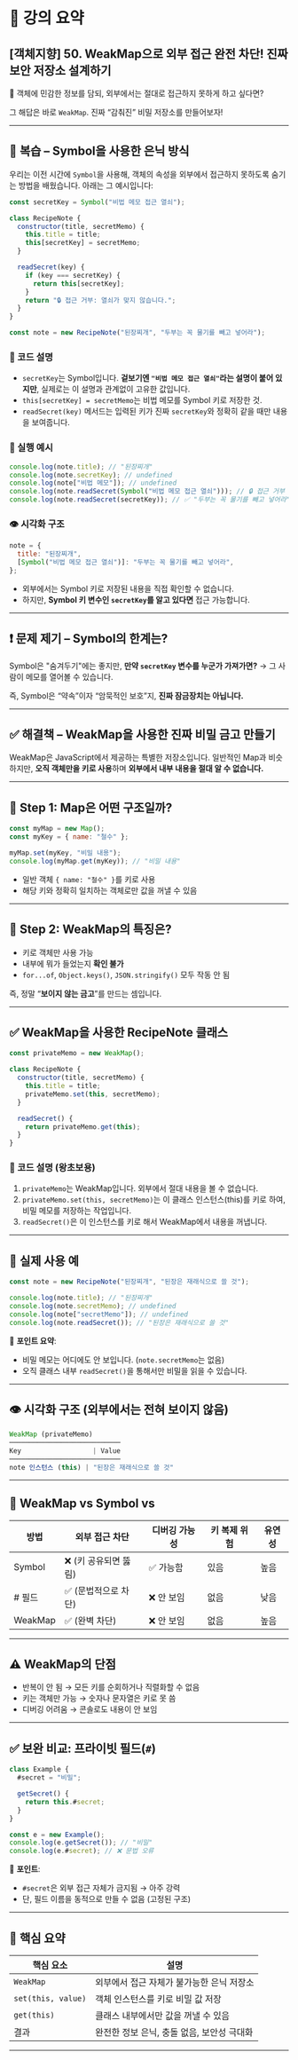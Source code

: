 # 📘 강의 요약

## \[객체지향] 50. WeakMap으로 외부 접근 완전 차단! 진짜 보안 저장소 설계하기

🎯 객체에 민감한 정보를 담되, 외부에서는 절대로 접근하지 못하게 하고 싶다면?

그 해답은 바로 `WeakMap`. 진짜 “감춰진” 비밀 저장소를 만들어보자!

---

## 🧠 복습 – Symbol을 사용한 은닉 방식

우리는 이전 시간에 `Symbol`을 사용해, 객체의 속성을 외부에서 접근하지 못하도록 숨기는 방법을 배웠습니다. 아래는 그 예시입니다:

```js
const secretKey = Symbol("비법 메모 접근 열쇠");

class RecipeNote {
  constructor(title, secretMemo) {
    this.title = title;
    this[secretKey] = secretMemo;
  }

  readSecret(key) {
    if (key === secretKey) {
      return this[secretKey];
    }
    return "🔒 접근 거부: 열쇠가 맞지 않습니다.";
  }
}

const note = new RecipeNote("된장찌개", "두부는 꼭 물기를 빼고 넣어라");
```

### 📌 코드 설명

- `secretKey`는 Symbol입니다. **겉보기엔 `"비법 메모 접근 열쇠"`라는 설명이 붙어 있지만**, 실제로는 이 설명과 관계없이 고유한 값입니다.
- `this[secretKey] = secretMemo`는 비법 메모를 Symbol 키로 저장한 것.
- `readSecret(key)` 메서드는 입력된 키가 진짜 `secretKey`와 정확히 같을 때만 내용을 보여줍니다.

### 🧪 실행 예시

```js
console.log(note.title); // "된장찌개"
console.log(note.secretKey); // undefined
console.log(note["비법 메모"]); // undefined
console.log(note.readSecret(Symbol("비법 메모 접근 열쇠"))); // 🔒 접근 거부
console.log(note.readSecret(secretKey)); // ✅ "두부는 꼭 물기를 빼고 넣어라"
```

### 👁️ 시각화 구조

```js
note = {
  title: "된장찌개",
  [Symbol("비법 메모 접근 열쇠")]: "두부는 꼭 물기를 빼고 넣어라",
};
```

- 외부에서는 Symbol 키로 저장된 내용을 직접 확인할 수 없습니다.
- 하지만, **Symbol 키 변수인 `secretKey`를 알고 있다면** 접근 가능합니다.

---

## ❗ 문제 제기 – Symbol의 한계는?

Symbol은 "숨겨두기"에는 좋지만, **만약 `secretKey` 변수를 누군가 가져가면?**
→ 그 사람이 메모를 열어볼 수 있습니다.

즉, Symbol은 “약속”이자 “암묵적인 보호”지, **진짜 잠금장치는 아닙니다.**

---

## ✅ 해결책 – WeakMap을 사용한 진짜 비밀 금고 만들기

WeakMap은 JavaScript에서 제공하는 특별한 저장소입니다.
일반적인 Map과 비슷하지만, **오직 객체만을 키로 사용**하며
**외부에서 내부 내용을 절대 알 수 없습니다.**

---

## 📗 Step 1: Map은 어떤 구조일까?

```js
const myMap = new Map();
const myKey = { name: "철수" };

myMap.set(myKey, "비밀 내용");
console.log(myMap.get(myKey)); // "비밀 내용"
```

- 일반 객체 `{ name: "철수" }`를 키로 사용
- 해당 키와 정확히 일치하는 객체로만 값을 꺼낼 수 있음

---

## 📗 Step 2: WeakMap의 특징은?

- 키로 객체만 사용 가능
- 내부에 뭐가 들었는지 **확인 불가**
- `for...of`, `Object.keys()`, `JSON.stringify()` 모두 작동 안 됨

즉, 정말 “**보이지 않는 금고**”를 만드는 셈입니다.

---

## ✅ WeakMap을 사용한 RecipeNote 클래스

```js
const privateMemo = new WeakMap();

class RecipeNote {
  constructor(title, secretMemo) {
    this.title = title;
    privateMemo.set(this, secretMemo);
  }

  readSecret() {
    return privateMemo.get(this);
  }
}
```

### 📌 코드 설명 (왕초보용)

1. `privateMemo`는 WeakMap입니다. 외부에서 절대 내용을 볼 수 없습니다.
2. `privateMemo.set(this, secretMemo)`는 이 클래스 인스턴스(this)를 키로 하여, 비밀 메모를 저장하는 작업입니다.
3. `readSecret()`은 이 인스턴스를 키로 해서 WeakMap에서 내용을 꺼냅니다.

---

## 🧪 실제 사용 예

```js
const note = new RecipeNote("된장찌개", "된장은 재래식으로 쓸 것");

console.log(note.title); // "된장찌개"
console.log(note.secretMemo); // undefined
console.log(note["secretMemo"]); // undefined
console.log(note.readSecret()); // "된장은 재래식으로 쓸 것"
```

🧾 **포인트 요약**:

- 비밀 메모는 어디에도 안 보입니다. (`note.secretMemo`는 없음)
- 오직 클래스 내부 `readSecret()`을 통해서만 비밀을 읽을 수 있습니다.

---

## 👁️ 시각화 구조 (외부에서는 전혀 보이지 않음)

```js
WeakMap (privateMemo)
────────────────────────────
Key                  | Value
────────────────────────────
note 인스턴스 (this) | "된장은 재래식으로 쓸 것"
```

---

## 🔐 WeakMap vs Symbol vs

| 방법    | 외부 접근 차단        | 디버깅 가능성 | 키 복제 위험 | 유연성 |
| ------- | --------------------- | ------------- | ------------ | ------ |
| Symbol  | ❌ (키 공유되면 뚫림) | ✅ 가능함     | 있음         | 높음   |
| # 필드  | ✅ (문법적으로 차단)  | ❌ 안 보임    | 없음         | 낮음   |
| WeakMap | ✅ (완벽 차단)        | ❌ 안 보임    | 없음         | 높음   |

---

## ⚠️ WeakMap의 단점

- 반복이 안 됨 → 모든 키를 순회하거나 직렬화할 수 없음
- 키는 객체만 가능 → 숫자나 문자열은 키로 못 씀
- 디버깅 어려움 → 콘솔로도 내용이 안 보임

---

## ✅ 보완 비교: 프라이빗 필드(`#`)

```js
class Example {
  #secret = "비밀";

  getSecret() {
    return this.#secret;
  }
}

const e = new Example();
console.log(e.getSecret()); // "비밀"
console.log(e.#secret); // ❌ 문법 오류
```

🧾 **포인트**:

- `#secret`은 외부 접근 자체가 금지됨 → 아주 강력
- 단, 필드 이름을 동적으로 만들 수 없음 (고정된 구조)

---

## 🧠 핵심 요약

| 핵심 요소          | 설명                                       |
| ------------------ | ------------------------------------------ |
| `WeakMap`          | 외부에서 접근 자체가 불가능한 은닉 저장소  |
| `set(this, value)` | 객체 인스턴스를 키로 비밀 값 저장          |
| `get(this)`        | 클래스 내부에서만 값을 꺼낼 수 있음        |
| 결과               | 완전한 정보 은닉, 충돌 없음, 보안성 극대화 |

---
